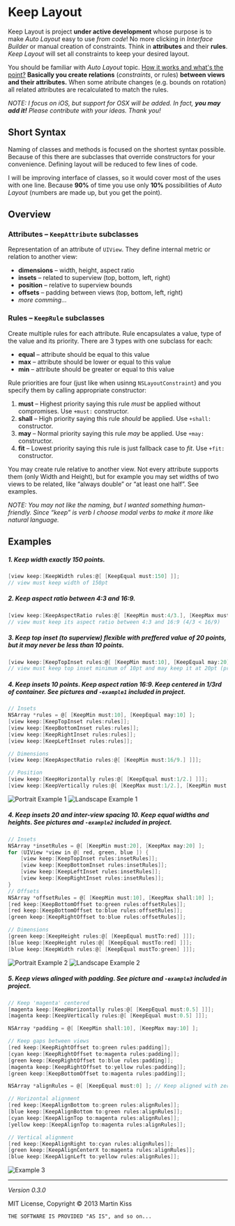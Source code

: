 # Keep Layout

Keep Layout is project **under active development** whose purpose is to make _Auto Layout_ easy to use _from code_! No more clicking in _Interface Builder_ or manual creation of constraints. Think in **attributes** and their **rules**. _Keep Layout_ will set all constraints to keep your desired layout.

You should be familiar with _Auto Layout_ topic. [How it works and what's the point?](http://developer.apple.com/library/ios/#documentation/UserExperience/Conceptual/AutolayoutPG/Articles/Introduction.html#//apple_ref/doc/uid/TP40010853-CH1-SW1) **Basically you create relations** (_constraints_, or rules) **between views and their attributes.** When some atribute changes (e.g. bounds on rotation) all related attributes are recalculated to match the rules.

_NOTE: I focus on iOS, but support for OSX will be added. In fact, **you may add it!** Please contribute with your ideas. Thank you!_



## Short Syntax
Naming of classes and methods is focused on the shortest syntax possible. Because of this there are subclasses that override constructors for your convenience. Defining layout will be reduced to few lines of code.

I will be improving interface of classes, so it would cover most of the uses with one line. Because **90%** of time you use only **10%** possibilities of *Auto Layout* (numbers are made up, but you get the point).



## Overview



### Attributes – `KeepAttribute` subclasses
Representation of an attribute of `UIView`. They define internal metric or relation to another view:

 - **dimensions** – width, height, aspect ratio
 - **insets** – related to superview (top, bottom, left, right)
 - **position** – relative to superview bounds
 - **offsets** – padding between views (top, bottom, left, right)
 - *more comming…*



### Rules – `KeepRule` subclasses
Create multiple rules for each attribute. Rule encapsulates a value, type of the value and its priority. There are 3 types with one subclass for each:

 - **equal** – attribute should be equal to this value
 - **max** – attribute should be lower or equal to this value
 - **min** – attribute should be greater or equal to this value

Rule priorities are four (just like when usinng `NSLayoutConstraint`) and you specify them by calling appropriate constructor:

 1. **must** – Highest priority saying this rule _must_ be applied without compromises. Use `+must:` constructor.
 2. **shall** – High priority saying this rule _should_ be applied. Use `+shall:` constructor.
 3. **may** – Normal priority saying this rule _may_ be applied. Use `+may:` constructor.
 4. **fit** – Lowest priority saying this rule is just fallback case to _fit_. Use `+fit:` constructor.

You may create rule relative to another view. Not every attribute supports them (only Width and Height), but for example you may set widths of two views to be related, like “always double” or “at least one half”. See examples.

_NOTE: You may not like the naming, but I wanted something human-friendly. Since “keep” is verb I choose modal verbs to make it more like natural language._



## Examples

##### 1. Keep width exactly 150 points.

```objective-c
[view keep:[KeepWidth rules:@[ [KeepEqual must:150] ]];
// view must keep width of 150pt
```

##### 2. Keep aspect ratio between 4:3 and 16:9.

```objective-c
[view keep:[KeepAspectRatio rules:@[ [KeepMin must:4/3.], [KeepMax must:16/9.] ]];
// view must keep its aspect ratio between 4:3 and 16:9 (4/3 < 16/9)
```

##### 3. Keep top inset (to superview) flexible with preffered value of 20 points, but it may never be less than 10 points.

```objective-c
[view keep:[KeepTopInset rules:@[ [KeepMin must:10], [KeepEqual may:20] ]];
// view must keep top inset minimum of 10pt and may keep it at 20pt (preffered value)
```

##### 4. Keep insets 10 points. Keep aspect ration 16:9. Keep centered in 1/3rd of container. _See pictures and `-example1` included in project._

```objective-c
// Insets
NSArray *rules = @[ [KeepMin must:10], [KeepEqual may:10] ];
[view keep:[KeepTopInset rules:rules]];
[view keep:[KeepBottomInset rules:rules]];
[view keep:[KeepRightInset rules:rules]];
[view keep:[KeepLeftInset rules:rules]];

// Dimensions
[view keep:[KeepAspectRatio rules:@[ [KeepMin must:16/9.] ]]];

// Position
[view keep:[KeepHorizontally rules:@[ [KeepEqual must:1/2.] ]]];
[view keep:[KeepVertically rules:@[ [KeepMax must:1/2.], [KeepMin must:1/3.], [KeepEqual may:1/3.] ]]];
```

![Portrait Example 1](readme/example1-portrait.png)
![Landscape Example 1](readme/example1-landscape.png)

##### 4. Keep insets 20 and inter-view spacing 10. Keep equal widths and heights. _See pictures and `-example2` included in project._

```objective-c
// Insets
NSArray *insetRules = @[ [KeepMin must:20], [KeepMax may:20] ];
for (UIView *view in @[ red, green, blue ]) {
    [view keep:[KeepTopInset rules:insetRules]];
    [view keep:[KeepBottomInset rules:insetRules]];
    [view keep:[KeepLeftInset rules:insetRules]];
    [view keep:[KeepRightInset rules:insetRules]];
}
// Offsets
NSArray *offsetRules = @[ [KeepMin must:10], [KeepMax shall:10] ];
[red keep:[KeepBottomOffset to:green rules:offsetRules]];
[red keep:[KeepBottomOffset to:blue rules:offsetRules]];
[green keep:[KeepRightOffset to:blue rules:offsetRules]];

// Dimensions
[green keep:[KeepHeight rules:@[ [KeepEqual mustTo:red] ]]];
[blue keep:[KeepHeight rules:@[ [KeepEqual mustTo:red] ]]];
[blue keep:[KeepWidth rules:@[ [KeepEqual mustTo:green] ]]];
```

![Portrait Example 2](readme/example2-portrait.png)
![Landscape Example 2](readme/example2-landscape.png)

##### 5. Keep views alinged with padding. _See picture and `-example3` included in project._

```objective-c
// Keep 'magenta' centered
[magenta keep:[KeepHorizontally rules:@[ [KeepEqual must:0.5] ]]];
[magenta keep:[KeepVertically rules:@[ [KeepEqual must:0.5] ]]];

NSArray *padding = @[ [KeepMin shall:10], [KeepMax may:10] ];

// Keep gaps between views
[red keep:[KeepRightOffset to:green rules:padding]];
[cyan keep:[KeepRightOffset to:magenta rules:padding]];
[green keep:[KeepRightOffset to:blue rules:padding]];
[magenta keep:[KeepRightOffset to:yellow rules:padding]];
[green keep:[KeepBottomOffset to:magenta rules:padding]];

NSArray *alignRules = @[ [KeepEqual must:0] ]; // Keep aligned with zero tolerance.

// Horizontal alignment
[red keep:[KeepAlignBottom to:green rules:alignRules]];
[blue keep:[KeepAlignBottom to:green rules:alignRules]];
[cyan keep:[KeepAlignTop to:magenta rules:alignRules]];
[yellow keep:[KeepAlignTop to:magenta rules:alignRules]];

// Vertical alignment
[red keep:[KeepAlignRight to:cyan rules:alignRules]];
[green keep:[KeepAlignCenterX to:magenta rules:alignRules]];
[blue keep:[KeepAlignLeft to:yellow rules:alignRules]];
```

![Example 3](readme/example3.png)



---
_Version 0.3.0_

MIT License, Copyright © 2013 Martin Kiss

`THE SOFTWARE IS PROVIDED "AS IS", and so on...`
